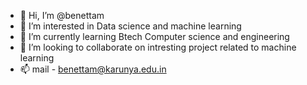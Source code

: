- 👋 Hi, I’m @benettam
- 👀 I’m interested in Data science and machine learning
- 🌱 I’m currently learning Btech Computer science and engineering
- 💞️ I’m looking to collaborate on intresting project related to machine learning
- 📫 mail - benettam@karunya.edu.in

<!---
benettam/benettam is a ✨ special ✨ repository because its `README.md` (this file) appears on your GitHub profile.
You can click the Preview link to take a look at your changes.
--->
